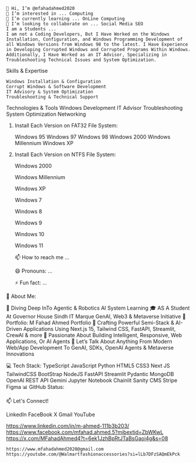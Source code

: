 
    👋 Hi, I’m @mfahadahmed2020
    👀 I’m interested in ... Computing
    🌱 I’m currently learning ... OnLine Computing
    💞️ I’m looking to collaborate on ... Social Media SEO
    I am a Students ...
    I am not a Coding Developers, But I Have Worked on the Windows Installation, Configuration, and Windows Programming Development of all Windows Versions from Windows 98 to the latest. I Have Experience in Developing Corrupted Windows and Corrupted Programs Within Windows.
    Additionally, I Have Worked as an IT Advisor, Specializing in Troubleshooting Technical Issues and System Optimization.

Skills & Expertise

    Windows Installation & Configuration
    Corrupt Windows & Software Development
    IT Advisory & System Optimization
    Troubleshooting & Technical Support

Technologies & Tools
Windows
Development
IT Advisor
Troubleshooting
System Optimization
Networking
1. Install Each Version on FAT32 File System:

    Windows 95
    Windows 97
    Windows 98
    Windows 2000
    Windows Millennium
    Windows XP

2. Install Each Version on NTFS File System:

    Windows 2000

    Windows Millennium

    Windows XP

    Windows 7

    Windows 8

    Windows 9

    Windows 10

    Windows 11

    📫 How to reach me ...

    😄 Pronouns: ...

    ⚡ Fun fact: ...


💫 About Me:

🧠 Diving Deep InTo Agentic & Robotics AI System Learning
🎓 AS A Student At Governor House Sindh IT Marque GenAI, Web3 & Metaverse Initiative
🔗 Portfolio: M Fahad Ahmed Portfolio
🚀 Crafting Powerful Semi-Stack & AI-Driven Applications Using Next.js 15, Tailwind CSS, FastAPI, Streamlit, CrewAI & more
🤝 Passionate About Building Intelligent, Responsive, Web Applications, Or AI Agents
💬 Let’s Talk About Anything From Modern Web/App Development To GenAI, SDKs, OpenAI Agents & Metaverse Innovations

💻 Tech Stack:
TypeScript JavaScript Python HTML5 CSS3 Next JS TailwindCSS BootStrap NodeJS FastAPI Streamlit Pydantic MongoDB OpenAI REST API Gemini Jupyter Notebook Chainlit Sanity CMS Stripe Figma
📊 GitHub Status:


📫 Let's Connect!

LinkedIn    FaceBook    X    Gmail        YouTube

https://www.linkedin.com/in/m-ahmed-111b3b203/    https://www.facebook.com/mfahad.ahmed.5?mibextid=ZbWKwL    https://x.com/MFahadAhmed4?t=6ek1JzhBpRtJTaBsGaoi4g&s=08

    https://www.mfahadahmed2020@gmail.com                  https://youtube.com/@Walmartfashionaccessories?si=lLb7DFzSAQmEkPck
